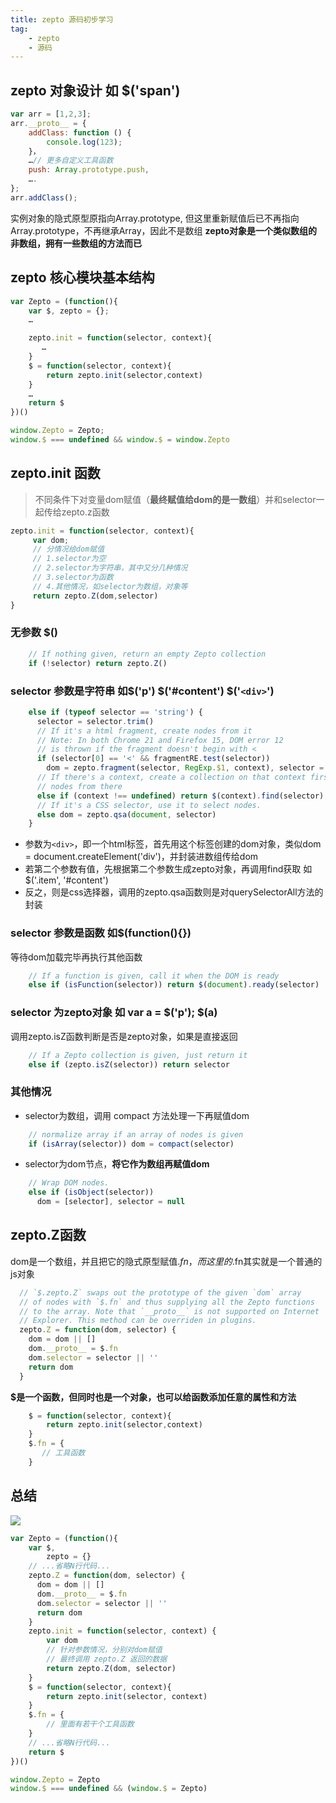 ```yaml
---
title: zepto 源码初步学习
tag: 
	- zepto
	- 源码
---
```


## zepto 对象设计 如 $('span')

~~~javascript
var arr = [1,2,3];
arr.__proto__ = {
    addClass: function () {
        console.log(123);
    }，
    …// 更多自定义工具函数
    push: Array.prototype.push,
    ….
};
arr.addClass();
~~~

实例对象的隐式原型原指向Array.prototype, 但这里重新赋值后已不再指向Array.prototype，不再继承Array，因此不是数组
**zepto对象是一个类似数组的非数组，拥有一些数组的方法而已**

<!--more-->

## zepto 核心模块基本结构

~~~javascript
var Zepto = (function(){
    var $, zepto = {};
    …

    zepto.init = function(selector, context){
       …
    }
    $ = function(selector, context){
        return zepto.init(selector,context)
    }
    …
    return $
})()

window.Zepto = Zepto;
window.$ === undefined && window.$ = window.Zepto
~~~

## zepto.init 函数

> 不同条件下对变量dom赋值（**最终赋值给dom的是一数组**）并和selector一起传给zepto.z函数

~~~javascript
zepto.init = function(selector, context){
     var dom;
     // 分情况给dom赋值
     // 1.selector为空
     // 2.selector为字符串，其中又分几种情况
     // 3.selector为函数
     // 4.其他情况，如selector为数组，对象等
     return zepto.Z(dom,selector)
}
~~~

### 无参数 $()

~~~javascript
    // If nothing given, return an empty Zepto collection
    if (!selector) return zepto.Z()
~~~

### selector 参数是字符串 如$('p') $('#content') $('`<div>`') 

~~~javascript
    else if (typeof selector == 'string') {
      selector = selector.trim()
      // If it's a html fragment, create nodes from it
      // Note: In both Chrome 21 and Firefox 15, DOM error 12
      // is thrown if the fragment doesn't begin with <
      if (selector[0] == '<' && fragmentRE.test(selector))
        dom = zepto.fragment(selector, RegExp.$1, context), selector = null
      // If there's a context, create a collection on that context first, and select
      // nodes from there
      else if (context !== undefined) return $(context).find(selector)
      // If it's a CSS selector, use it to select nodes.
      else dom = zepto.qsa(document, selector)
    }
~~~

- 参数为`<div>`，即一个html标签，首先用这个标签创建的dom对象，类似dom = document.createElement('div')，并封装进数组传给dom
- 若第二个参数有值，先根据第二个参数生成zepto对象，再调用find获取 如 $('.item', '#content')
- 反之，则是css选择器，调用的zepto.qsa函数则是对querySelectorAll方法的封装

### selector 参数是函数 如$(function(){}) 

等待dom加载完毕再执行其他函数

~~~javascript
    // If a function is given, call it when the DOM is ready
    else if (isFunction(selector)) return $(document).ready(selector)
~~~

### selector 为zepto对象 如 var a = $('p'); $(a)

调用zepto.isZ函数判断是否是zepto对象，如果是直接返回

~~~javascript
    // If a Zepto collection is given, just return it
    else if (zepto.isZ(selector)) return selector
~~~

### 其他情况

- selector为数组，调用 compact 方法处理一下再赋值dom

~~~javascript
    // normalize array if an array of nodes is given
    if (isArray(selector)) dom = compact(selector)
~~~

- selector为dom节点，**将它作为数组再赋值dom**

~~~javascript
    // Wrap DOM nodes.
    else if (isObject(selector))
      dom = [selector], selector = null
~~~

## zepto.Z函数

dom是一个数组，并且把它的隐式原型赋值$.fn，而这里的$.fn其实就是一个普通的js对象

~~~javascript
  // `$.zepto.Z` swaps out the prototype of the given `dom` array
  // of nodes with `$.fn` and thus supplying all the Zepto functions
  // to the array. Note that `__proto__` is not supported on Internet
  // Explorer. This method can be overriden in plugins.
  zepto.Z = function(dom, selector) {
    dom = dom || []
    dom.__proto__ = $.fn
    dom.selector = selector || ''
    return dom
  }
~~~

**$是一个函数，但同时也是一个对象，也可以给函数添加任意的属性和方法**

~~~javascript
    $ = function(selector, context){
        return zepto.init(selector,context)
    }
    $.fn = {
       // 工具函数
    }
~~~

## 总结

![](http://ony85apla.bkt.clouddn.com/17-11-29/42838935.jpg)

~~~javascript
var Zepto = (function(){
    var $,
        zepto = {}
    // ...省略N行代码...
    zepto.Z = function(dom, selector) {
      dom = dom || []
      dom.__proto__ = $.fn
      dom.selector = selector || ''
      return dom
    }
    zepto.init = function(selector, context) {
        var dom
        // 针对参数情况，分别对dom赋值
        // 最终调用 zepto.Z 返回的数据
        return zepto.Z(dom, selector)
    }
    $ = function(selector, context){
        return zepto.init(selector, context)
    }
    $.fn = {
        // 里面有若干个工具函数
    }
    // ...省略N行代码...
    return $
})()

window.Zepto = Zepto
window.$ === undefined && (window.$ = Zepto)
~~~